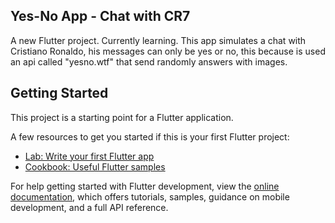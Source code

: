 ## Yes-No App - Chat with CR7

A new Flutter project. Currently learning. This app simulates a chat with Cristiano Ronaldo, his messages can only be yes or no, this because is used an api called "yesno.wtf" that send randomly answers with images.

## Getting Started

This project is a starting point for a Flutter application.

A few resources to get you started if this is your first Flutter project:

- [Lab: Write your first Flutter app](https://docs.flutter.dev/get-started/codelab)
- [Cookbook: Useful Flutter samples](https://docs.flutter.dev/cookbook)

For help getting started with Flutter development, view the
[online documentation](https://docs.flutter.dev/), which offers tutorials,
samples, guidance on mobile development, and a full API reference.
